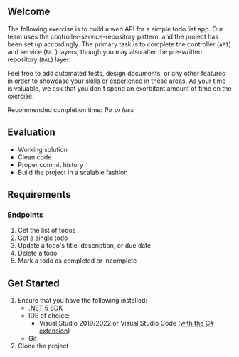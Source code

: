 ﻿## Welcome

The following exercise is to build a web API for a simple todo list app. Our team uses the controller-service-repository pattern, and the project has been set up accordingly. The primary task is to complete the controller (`API`) and service (`BLL`) layers, though you may also alter the pre-written repository (`DAL`) layer.

Feel free to add automated tests, design documents, or any other features in order to showcase your skills or experience in these areas. As your time is valuable, we ask that you don't spend an exorbitant amount of time on the exercise.

Recommended completion time: *1hr or less*

## Evaluation

- Working solution
- Clean code
- Proper commit history
- Build the project in a scalable fashion

## Requirements

### Endpoints

1. Get the list of todos
2. Get a single todo
3. Update a todo's title, description, or due date
4. Delete a todo
5. Mark a todo as completed or incomplete

## Get Started

1. Ensure that you have the following installed:
   - [.NET 5 SDK](https://dotnet.microsoft.com/en-us/download/dotnet/5.0)
   - IDE of choice:
      - Visual Studio 2019/2022 or Visual Studio Code ([with the C# extension](https://marketplace.visualstudio.com/items?itemName=ms-dotnettools.csharp))
   - Git
2. Clone the project